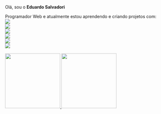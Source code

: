 Olá, sou o <strong>Eduardo Salvadori</strong> 

<div>Programador Web e atualmente estou aprendendo e criando projetos com:<br>
 <img src="https://img.shields.io/badge/HTML5-E34F26?style=for-the-badge&logo=html5&logoColor=white"><br>
 <img src="https://img.shields.io/badge/CSS-239120?&style=for-the-badge&logo=css3&logoColor=white"><br>
 <img src="https://img.shields.io/badge/JavaScript-F7DF1E?style=for-the-badge&logo=javascript&logoColor=black"><br>
 <img src="https://img.shields.io/badge/Node.js-43853D?style=for-the-badge&logo=node.js&logoColor=white"><br>
 <img src="https://img.shields.io/badge/React-20232A?style=for-the-badge&logo=react&logoColor=61DAFB"><br>
 <img src="https://img.shields.io/badge/TypeScript-007ACC?style=for-the-badge&logo=typescript&logoColor=white"><br>
</div>
<br>

<div>
 <a href="https://github.com/EduardoSalvadori">
 <img height="180em" src="https://github-readme-stats.vercel.app/api/top-langs/?username=EduardoSalvadori&layout=compact&langs_count=78theme=dracula"/>
 <img height="180em" src="https://github-readme-stats.vercel.app/api?username=EduardoSalvadori&show_icons=true&theme=dracula&include_all_commits=true&count_private=true"/>
</div>



<!--
**EduardoSalvadori/EduardoSalvadori** is a ✨ _special_ ✨ repository because its `README.md` (this file) appears on your GitHub profile.

Here are some ideas to get you started:

- 🔭 I’m currently working on ...
- 🌱 I’m currently learning ...
- 👯 I’m looking to collaborate on ...
- 🤔 I’m looking for help with ...
- 💬 Ask me about ...
- 📫 How to reach me: ...
- 😄 Pronouns: ...
- ⚡ Fun fact: ...
-->
